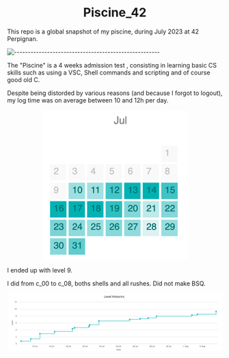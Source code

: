 <h1 align="center">Piscine_42</h1>

This repo is a global snapshot of my piscine, during July 2023 at 42 Perpignan.

![-----------------------------------------------------](https://raw.githubusercontent.com/andreasbm/readme/master/assets/lines/rainbow.png)

The "Piscine" is a 4 weeks admission test , consisting in learning basic CS skills such as using a VSC, Shell commands and scripting and of course good old C.

Despite being distorded by various reasons (and because I forgot to logout), my log time was on average between 10 and 12h per day.

<p align="center">
  <img src="/img_src/log_time.jpeg" alt="Alt Text">
</p>

I ended up with level 9.

I did from c_00 to c_08, boths shells and all rushes. Did not make BSQ.

<p align="center">
  <img src="/img_src/level.jpeg" alt="Alt Text">
</p>

